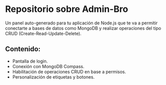 # Repositorio sobre Admin-Bro

Un panel auto-generado para tu aplicación de Node.js que te va a permitir conectarte a bases de datos como MongoDB y realizar operaciones del tipo CRUD (Create-Read-Update-Delete).

## Contenido:

- Pantalla de login.
- Conexión con MongoDB Compass.
- Habilitación de operaciones CRUD en base a permisos.
- Personalización de etiquetas y botones.